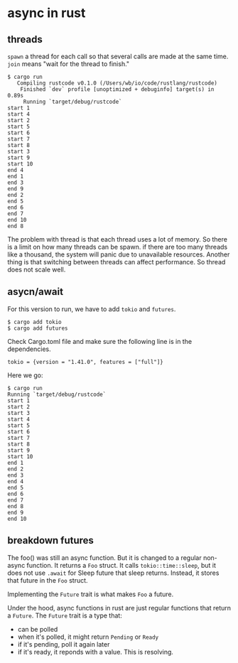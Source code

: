 # async in rust

## threads

```spawn``` a thread for each call so that several calls are made at the same time. ```join``` means "wait for the thread to finish."

```
$ cargo run  
   Compiling rustcode v0.1.0 (/Users/wb/io/code/rustlang/rustcode)
    Finished `dev` profile [unoptimized + debuginfo] target(s) in 0.89s
     Running `target/debug/rustcode`
start 1
start 4
start 2
start 5
start 6
start 7
start 8
start 3
start 9
start 10
end 4
end 1
end 3
end 9
end 2
end 5
end 6
end 7
end 10
end 8
```

The problem with thread is that each thread uses a lot of memory. So there is a limit on how many threads can be spawn. if there are too many threads like a thousand, the system will panic due to unavailable resources. Another thing is that switching between threads can affect performance. So thread does not scale well.

## asycn/await

For this version to run, we have to add ```tokio``` and ```futures```.

```
$ cargo add tokio
$ cargo add futures
```

Check Cargo.toml file and make sure the following line is in the dependencies.

```
tokio = {version = "1.41.0", features = ["full"]}
```

Here we go:

```
$ cargo run
Running `target/debug/rustcode`
start 1
start 2
start 3
start 4
start 5
start 6
start 7
start 8
start 9
start 10
end 1
end 2
end 3
end 4
end 5
end 6
end 7
end 8
end 9
end 10
```

## breakdown futures

The foo() was still an async function. But it is changed to a regular non-async function. It returns a ```Foo``` struct. It calls ```tokio::time::sleep```, but it does not use ```.await``` for Sleep future that sleep returns. Instead, it stores that future in the ```Foo``` struct.

Implementing the ```Future``` trait is what makes ```Foo``` a future. 

Under the hood, async functions in rust are just regular functions that return a ```Future```. The ```Future``` trait is a type that:

* can be polled
* when it's polled, it might return ```Pending``` or ```Ready```
* if it's pending, poll it again later
* if it's ready, it reponds with a value. This is resolving.



